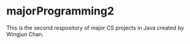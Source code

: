 # majorProgramming2
This is the second respository of major CS projects in Java created by Wingjun Chan. 
